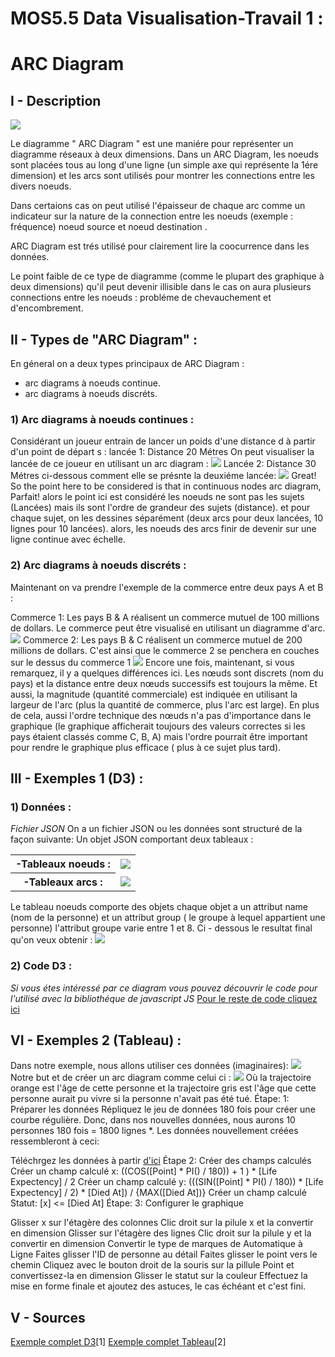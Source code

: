# MOS5.5 Data Visualisation-Travail 1 :
  
 # ARC Diagram
  
  ## I - Description
  
   <img src="arc_diagram.png"/>
   
  Le diagramme " ARC Diagram " est une maniére pour représenter un diagramme réseaux à deux dimensions. 
  Dans un ARC Diagram, les noeuds sont placées tous au long d'une ligne (un simple axe qui représente la 1ére dimension)
  et les arcs sont utilisés pour montrer les connections entre les divers noeuds.
  
  Dans certaions cas on peut utilisé l'épaisseur  de chaque arc comme un indicateur sur la nature de la connection entre les noeuds       (exemple : fréquence) noeud source et noeud destination .
  
  ARC Diagram est trés utilisé pour clairement lire la coocurrence dans les données.
  
  Le point faible de ce type de diagramme (comme le plupart des graphique à deux dimensions) qu'il peut devenir illisible dans le cas on   aura plusieurs connections entre les noeuds : probléme de chevauchement et d'encombrement.
  ## II - Types de "ARC Diagram" :
   En géneral on a deux types principaux de ARC Diagram :
  - arc diagrams à noeuds continue. 
  - arc diagrams à noeuds discréts.
   ### 1) Arc diagrams à noeuds continues :
   Considérant un joueur entrain de lancer un poids d'une distance d à partir d'un point de départ s :
   lancée 1: Distance 20 Métres
   On peut visualiser la lancée de ce joueur en utilisant un arc diagram :
   <img src="throw1.png"/>
   Lancée 2: Distance 30 Métres
   ci-dessous comment elle se présnte la deuxiéme lancée:
   <img src="throw2.png"/>
   Great! So the point here to be considered is that in continuous nodes arc diagram, 
   Parfait! alors le point ici est considéré 
   les noeuds ne sont pas les sujets  (Lancées) mais ils sont l'ordre de grandeur des sujets (distance). et pour chaque sujet, on les dessines séparément (deux arcs pour deux lancées, 10 lignes pour 10 lancées). alors, les noeuds des arcs finir de devenir sur une ligne continue avec échelle.
   
   ### 2) Arc diagrams à noeuds discréts :
   Maintenant on va prendre l'exemple de la commerce entre deux pays A et B :
   
Commerce 1: Les pays B & A réalisent un commerce mutuel de 100 millions de dollars.
Le commerce peut être visualisé en utilisant un diagramme d'arc.
     <img src="commerce1.png"/>
Commerce 2: Les pays B & C réalisent un commerce mutuel de 200 millions de dollars.
C'est ainsi que le commerce 2 se penchera en couches sur le dessus du commerce 1
     <img src="commerce2.png"/>
     Encore une fois, maintenant, si vous remarquez, il y a quelques différences ici. Les nœuds sont discrets (nom du pays) et la distance entre deux nœuds successifs est toujours la même. Et aussi, la magnitude (quantité commerciale) est indiquée en utilisant la largeur de l'arc (plus la quantité de commerce, plus l'arc est large). En plus de cela, aussi l'ordre technique des nœuds n'a pas d'importance dans le graphique (le graphique afficherait toujours des valeurs correctes si les pays étaient classés comme C, B, A) mais l'ordre pourrait être important pour rendre le graphique plus efficace ( plus à ce sujet plus tard).

  
  ## III - Exemples 1 (D3) :
  
  ### 1) Données :
  
  <i>Fichier JSON</i>
  On a un fichier JSON ou les données sont structuré de la façon suivante:
  Un objet JSON comportant deux tableaux :
 <table>
  <tr><th> -Tableaux noeuds :</th><td><img src="data1.png"/></td></tr>
 
  <tr><th> -Tableaux arcs : </td><td><img src="data2.png"/></td></tr>
 </table>
  Le tableau noeuds comporte des objets chaque objet a un attribut name (nom de la personne) et un attribut group ( le groupe à lequel appartient une personne) l'attribut groupe varie entre 1 et 8.
  Ci - dessous le resultat final qu'on veux obtenir :
   <img src="resultat.png"/>
 

   ### 2)  Code D3 : 
  <i>Si vous étes intéressé par ce diagram vous pouvez découvrir le code pour l'utilisé avec la bibliothéque de javascript JS</i>
  <a href='http://bl.ocks.org/sjengle/5431779'>Pour le reste de code cliquez ici  </a>
  
  ## VI - Exemples 2 (Tableau) :
  Dans notre exemple, nous allons utiliser ces données (imaginaires):
   <img src="tab.png"/>
   Notre but et de créer un arc diagram comme celui ci :
   <img src="but.png"/>
   Où la trajectoire orange est l'âge de cette personne et la trajectoire gris est l'âge que cette personne aurait pu vivre si la          personne n'avait pas été tué.
   Étape: 1: Préparer les données
Répliquez le jeu de données 180 fois pour créer une courbe régulière. Donc, dans nos nouvelles données, nous aurons 10 personnes 180 fois = 1800 lignes *. Les données nouvellement créées ressembleront à ceci:
   
  Téléchrgez les données à partir <a href="https://www.doingdata.org//s/arcdata-tall.csv"> d'ici</a>
  Étape 2: Créer des champs calculés
Créer un champ calculé x:
((COS([Point] * PI() / 180)) + 1 ) * [Life Expectency] / 2
Créer un champ calculé y:
(((SIN([Point] * PI() / 180)) * [Life Expectency] / 2) * [Died At]) / {MAX([Died At])}
Créer un champ calculé Statut:
[x] <= [Died At]
Étape: 3: Configurer le graphique

Glisser x sur l'étagère des colonnes
Clic droit sur la pilule x et la convertir en dimension
Glisser sur l'étagère des lignes
Clic droit sur la pilule y et la convertir en dimension
Convertir le type de marques de Automatique à Ligne
Faites glisser l'ID de personne au détail
Faites glisser le point vers le chemin
Cliquez avec le bouton droit de la souris sur la pillule Point et convertissez-la en dimension
Glisser le statut sur la couleur
Effectuez la mise en forme finale et ajoutez des astuces, le cas échéant
et c'est fini.
 
  ## V - Sources

  <a href='http://bl.ocks.org/sjengle/5431779'>Exemple complet D3</a>[1]
  <a href="https://www.doingdata.org/blog/how-to-create-an-arc-diagram-in-tableau/s/arcdata-tall.csv">Exemple complet Tableau</a>[2]
